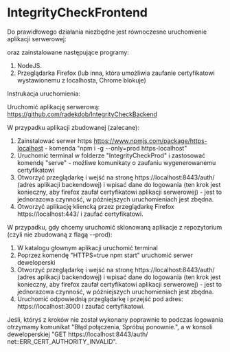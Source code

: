 # IntegrityCheckFrontend

Do prawidłowego działania niezbędne jest równoczesne uruchomienie aplikacji serwerowej:

oraz zainstalowane następujące programy: 

1. NodeJS.
2. Przeglądarka Firefox (lub inna, która umożliwia zaufanie certyfikatowi wystawionemu z localhosta, Chrome blokuje)

Instrukacja uruchomienia:

Uruchomić aplikację serwerową: https://github.com/radekdob/IntegrityCheckBackend

W przypadku aplikacji zbudowanej (zalecane): 
1. Zainstalować serwer https https://www.npmjs.com/package/https-localhost - komenda "npm i -g --only=prod https-localhost"
2. Uruchomić terminal w folderze "IntegrityCheckProd" i zastosować komendę "serve" - możliwe komunikaty o zaufaniu wygenerowanemu certyfikatowi
3. Otworzyć przeglądarkę i wejść na stronę https://localhost:8443/auth/ (adres aplikacji backendowej) i wpisać dane do logowania (ten krok jest konieczny, aby firefox zaufał certyfikatowi aplikacji serwerowej) - jest to jednorazowa czynność, w późniejszych uruchomieniach jest zbędna.
4. Otworzyć aplikację kliencką przez przeglądarkę Firefox https://localhost:443/ i zaufać certyfikatowi.

W przypadku, gdy chcemy uruchomić sklonowaną aplikacje z repozytorium (czyli nie zbudowaną z flagą --prod):
1. W katalogu głownym aplikacji uruchomić terminal
2. Poprzez komendę "HTTPS=true npm start" uruchomić serwer deweloperski
3. Otworzyć przeglądarkę i wejść na stronę https://localhost:8443/auth/ (adres aplikacji backendowej) i wpisać dane do logowania (ten krok jest konieczny, aby firefox zaufał      certyfikatowi aplikacji serwerowej) - jest to jednorazowa czynność, w późniejszych uruchomieniach jest zbędna.
4. Uruchomić odpowiednią przeglądarkę i przejść pod adres: https://localhost:3000 i zaufać certyfikatowi.

Jeśli, któryś z kroków nie został wykonany poprawnie to podczas logowania otrzymamy komunikat "Błąd połączenia, Spróbuj ponownie.", a w konsoli deweloperskiej "GET https://localhost:8443/auth/ net::ERR_CERT_AUTHORITY_INVALID".
